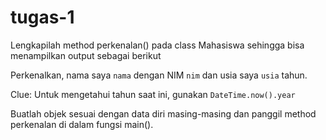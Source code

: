 # tugas-1

Lengkapilah method perkenalan() pada class Mahasiswa sehingga bisa menampilkan output sebagai berikut

Perkenalkan, nama saya `nama` dengan NIM `nim` dan usia saya `usia` tahun.

Clue: Untuk mengetahui tahun saat ini, gunakan `DateTime.now().year`

Buatlah objek sesuai dengan data diri masing-masing dan panggil method perkenalan di dalam fungsi main().
